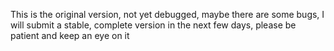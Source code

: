 
This is the original version, not yet debugged, maybe there are some bugs, I will submit a stable, complete version in the next few days, please be patient and keep an eye on it
